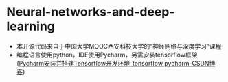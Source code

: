 # Neural-networks-and-deep-learning
- 本开源代码来自于中国大学MOOC西安科技大学的“神经网络与深度学习”课程
- 编程语言使用python，IDE使用Pycharm，另需安装tensorflow框架([Pycharm安装并搭建Tensorflow开发环境_tensorflow pycharm-CSDN博客](https://blog.csdn.net/dream_summer/article/details/107394039))

